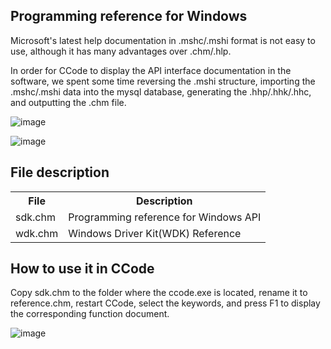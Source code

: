 ## Programming reference for Windows
Microsoft's latest help documentation in .mshc/.mshi format is not easy to use, although it has many advantages over .chm/.hlp.

In order for CCode to display the API interface documentation in the software, we spent some time reversing the .mshi structure, importing the .mshc/.mshi data into the mysql database, generating the .hhp/.hhk/.hhc, and outputting the .chm file.

![image](https://github.com/dvdforge/Programming-reference-for-Windows/assets/19568093/52145b55-79a9-41c6-8b96-3ff0e1cf2a25)

![image](https://github.com/dvdforge/Programming-reference-for-Windows/assets/19568093/65deafad-bfe4-42d6-a5f7-d9d113bb1068)

## File description
<table>
    <tr><th>File</th><th>Description</th></tr>
    <tr><td>sdk.chm</td><td>Programming reference for Windows API</td></tr>
    <tr><td>wdk.chm</td><td>Windows Driver Kit(WDK) Reference</td></tr>
</table>

## How to use it in CCode
Copy sdk.chm to the folder where the ccode.exe is located, rename it to reference.chm, restart CCode, select the keywords, and press F1 to display the corresponding function document.

![image](https://github.com/dvdforge/Programming-reference-for-Windows/assets/19568093/871cedaa-8cf8-4f84-9b57-669f054234e1)


